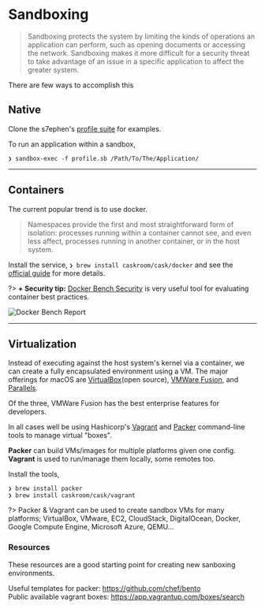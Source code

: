 
Sandboxing
===========

> Sandboxing protects the system by limiting the kinds of operations an application
can perform, such as opening documents or accessing the network. Sandboxing
makes it more difficult for a security threat to take advantage of an issue in a
specific application to affect the greater system.

There are few ways to accomplish this


Native
-------

Clone the s7ephen's [profile suite](https://github.com/s7ephen/OSX-Sandbox--Seatbelt--Profiles) for examples.

To run an application within a sandbox,

`❯ sandbox-exec -f profile.sb /Path/To/The/Application/`

---

Containers
-----------

The current popular trend is to use docker.

> Namespaces provide the first and most straightforward form of isolation: processes running within a container cannot see, and even less affect, processes running in another container, or in the host system.

Install the service, `❯ brew install caskroom/cask/docker` and see the [official guide](https://docs.docker.com/docker-for-mac/) for more details.

?> <i class="fas fa-lock"></i>**+ Security tip:** [Docker Bench Security](https://github.com/docker/docker-bench-security) is very useful tool for evaluating container best practices.

![Docker Bench Report](https://raw.githubusercontent.com/docker/docker-bench-security/master/benchmark_log.png)

---

Virtualization
---------------

Instead of executing against the host system's kernel via a container, we can create a fully encapsulated environment using a VM. The major offerings for macOS are [VirtualBox](https://www.virtualbox.org)(open source), [VMWare Fusion](https://www.vmware.com/products/fusion.html), and [Parallels](https://www.parallels.com/).

Of the three, VMWare Fusion has the best enterprise features for developers.

In all cases well be using Hashicorp's [Vagrant](https://www.vagrantup.com/) and [Packer](https://www.packer.io/) command-line tools to manage virtual "boxes".

**Packer** can build VMs/images for multiple platforms given one config.  
**Vagrant** is used to run/manage them locally, some remotes too.

Install the tools, 

`❯ brew install packer`  
`❯ brew install caskroom/cask/vagrant`  

?> Packer & Vagrant can be used to create sandbox VMs for many platforms; VirtualBox, VMware, EC2, CloudStack, DigitalOcean, Docker, Google Compute Engine, Microsoft Azure, QEMU...


### Resources ###

These resources are a good starting point for creating new sanboxing environments.

Useful templates for packer: <https://github.com/chef/bento>  
Public available vagrant boxes: <https://app.vagrantup.com/boxes/search>



